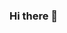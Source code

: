 ### Hi there 👋

<!--
**DavidQ005/DavidQ005** is a ✨ _special_ ✨ repository because its `README.md` (this file) appears on your GitHub profile.

- 📚 I’m currently a college student majoring in computer science
- ☕ I’m currently learning Java
- ⌨ I'm looking to continually expand my programming knowledge and the number of languages that I can work with 
- 📫 How to reach me: david.quinones005@mymdc.net

-->
